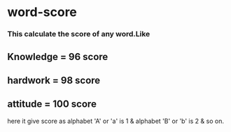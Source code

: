 # word-score
### This calculate the score of any word.Like
## Knowledge = 96 score
## hardwork = 98 score
## attitude = 100 score
here it give score as alphabet 'A' or 'a' is 1 & alphabet 'B' or 'b' is 2 & so on. 
